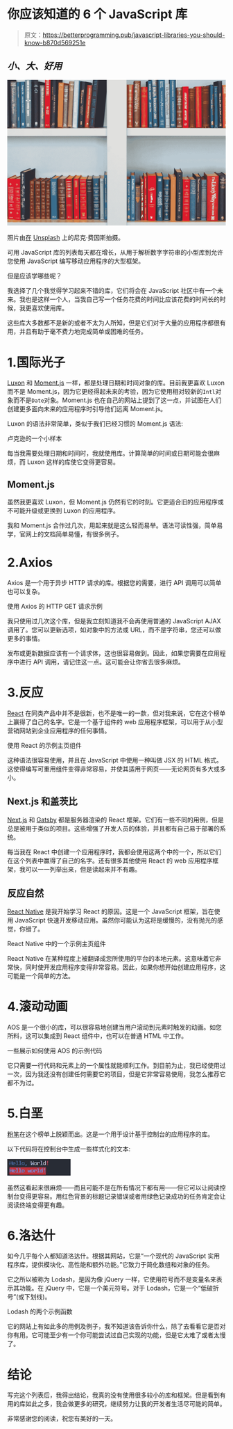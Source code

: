 # 你应该知道的 6 个 JavaScript 库

> 原文：<https://betterprogramming.pub/javascript-libraries-you-should-know-b870d569251e>

## *小、大、好用*

![](img/27f7df28917f4be5a050fc8190522b5f.png)

照片由[在](https://unsplash.com/@jannerboy62?utm_source=unsplash&utm_medium=referral&utm_content=creditCopyText) [Unsplash](https://unsplash.com/s/photos/books?utm_source=unsplash&utm_medium=referral&utm_content=creditCopyText) 上的尼克·费因斯拍摄。

可用 JavaScript 库的列表每天都在增长，从用于解析数字字符串的小型库到允许您使用 JavaScript 编写移动应用程序的大型框架。

但是应该学哪些呢？

我选择了几个我觉得学习起来不错的库，它们将会在 JavaScript 社区中有一个未来。我也是这样一个人，当我自己写一个任务花费的时间比应该花费的时间长的时候，我更喜欢使用库。

这些库大多数都不是新的或者不太为人所知，但是它们对于大量的应用程序都很有用，并且有助于毫不费力地完成简单或困难的任务。

# 1.国际光子

[Luxon](https://moment.github.io/luxon/) 和 [Moment.js](https://momentjs.com/) 一样，都是处理日期和时间对象的库。目前我更喜欢 Luxon 而不是 Moment.js，因为它更经得起未来的考验，因为它使用相对较新的`Intl`对象而不是`Date`对象。Moment.js 也在自己的网站上提到了这一点，并试图在人们创建更多面向未来的应用程序时引导他们远离 Moment.js。

Luxon 的语法非常简单，类似于我们已经习惯的 Moment.js 语法:

卢克逊的一个小样本

每当我需要处理日期和时间时，我就使用库。计算简单的时间或日期可能会很麻烦，而 Luxon 这样的库使它变得更容易。

## Moment.js

虽然我更喜欢 Luxon，但 Moment.js 仍然有它的时刻。它更适合旧的应用程序或不可能升级或更换到 Luxon 的应用程序。

我和 Moment.js 合作过几次，用起来就是这么轻而易举。语法可读性强，简单易学，官网上的文档简单易懂，有很多例子。

# 2.Axios

Axios 是一个用于异步 HTTP 请求的库。根据您的需要，进行 API 调用可以简单也可以复杂。

使用 Axios 的 HTTP GET 请求示例

我只使用过几次这个库，但是我立刻知道我不会再使用普通的 JavaScript AJAX 调用了。您可以更新选项，如对象中的方法或 URL，而不是字符串，您还可以做更多的事情。

发布或更新数据应该有一个请求体，这也很容易做到。因此，如果您需要在应用程序中进行 API 调用，请记住这一点。这可能会让你省去很多麻烦。

# 3.反应

[React](https://reactjs.org/) 在同类产品中并不是很新，也不是唯一的一款，但对我来说，它在这个榜单上赢得了自己的名字。它是一个基于组件的 web 应用程序框架，可以用于从小型营销网站到企业应用程序的任何事情。

使用 React 的示例主页组件

这种语法很容易使用，并且在 JavaScript 中使用一种叫做 JSX 的 HTML 格式。这使得编写可重用组件变得非常容易，并使其适用于网页——无论网页有多大或多小。

## Next.js 和盖茨比

[Next.js](https://nextjs.org/) 和 [Gatsby](https://www.gatsbyjs.com/) 都是服务器渲染的 React 框架。它们有一些不同的用例，但是总是被用于类似的项目。这些增强了开发人员的体验，并且都有自己易于部署的系统。

每当我在 React 中创建一个应用程序时，我都会使用这两个中的一个，所以它们在这个列表中赢得了自己的名字。还有很多其他使用 React 的 web 应用程序框架，我可以一一列举出来，但是读起来并不有趣。

## 反应自然

[React Native](https://reactnative.dev/) 是我开始学习 React 的原因。这是一个 JavaScript 框架，旨在使用 JavaScript 快速开发移动应用。虽然你可能认为这将是缓慢的，没有抛光的感觉，你错了。

React Native 中的一个示例主页组件

React Native 在某种程度上被翻译成您所使用的平台的本地元素。这意味着它非常快，同时使开发应用程序变得非常容易。因此，如果你想开始创建应用程序，这可能是一个简单的方法。

# 4.滚动动画

AOS 是一个很小的库，可以很容易地创建当用户滚动到元素时触发的动画。如您所料，这可以集成到 React 组件中，也可以在普通 HTML 中工作。

一些展示如何使用 AOS 的示例代码

它只需要一行代码和元素上的一个属性就能顺利工作。到目前为止，我已经使用过一次，因为我还没有创建任何需要它的项目，但是它非常容易使用，我怎么推荐它都不为过。

# 5.白垩

[粉笔](https://www.npmjs.com/package/chalk)在这个榜单上脱颖而出。这是一个用于设计基于控制台的应用程序的库。

以下代码将在控制台中生成一些样式化的文本:

![](img/5d5447812b9eb846e11043578455e433.png)

虽然这看起来很麻烦——而且可能不是在所有情况下都有用——但它可以让阅读控制台变得更容易。用红色背景的标题记录错误或者用绿色记录成功的任务肯定会让阅读终端变得更有趣。

# 6.洛达什

如今几乎每个人都知道洛达什。根据其网站，它是“一个现代的 JavaScript 实用程序库，提供模块化、高性能和额外功能。”它致力于简化数组和对象的任务。

它之所以被称为 Lodash，是因为像 jQuery 一样，它使用符号而不是变量名来表示其功能。在 jQuery 中，它是一个美元符号。对于 Lodash，它是一个“低破折号”(或下划线)。

Lodash 的两个示例函数

它的网站上有如此多的用例及例子，我不知道该告诉你什么，除了去看看它是否对你有用。它可能至少有一个你可能尝试过自己实现的功能，但是它太难了或者太慢了。

# 结论

写完这个列表后，我得出结论，我真的没有使用很多较小的库和框架。但是看到有用的库如此之多，我会做更多的研究，继续努力让我的开发者生活尽可能的简单。

非常感谢您的阅读，祝您有美好的一天。